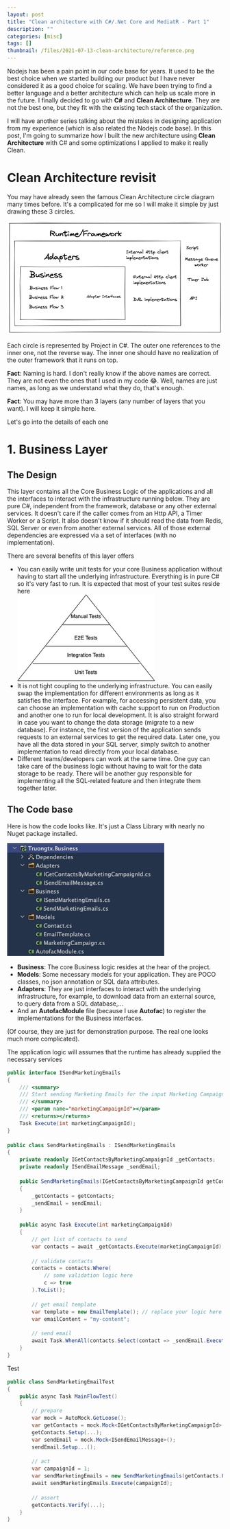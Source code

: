 ```yaml
---
layout: post
title: "Clean architecture with C#/.Net Core and MediatR - Part 1"
description: ""
categories: [misc]
tags: []
thumbnail: /files/2021-07-13-clean-architecture/reference.png
---
```


Nodejs has been a pain point in our code base for years. It used to be the best choice when we
started building our product but I have never considered it as a good choice for scaling. We
have been trying to find a better language and a better architecture which can help us scale more in
the future. I finally decided to go with **C#** and **Clean Architecture**. They are not the best
one, but they fit with the existing tech stack of the organization.

I will have another series talking about the mistakes in designing application from my experience
(which is also related the Nodejs code base). In this post, I'm going to summarize how I
built the new architecture using **Clean Architecture** with C# and some optimizations I applied to
make it really Clean.

# Clean Architecture revisit

You may have already seen the famous Clean Architecture circle diagram many times before. It's a
complicated for me so I will
make it simple by just drawing these 3 circles.

![Reference](/files/2021-07-13-clean-architecture/reference.png)

<!-- more -->

Each circle is represented by Project in C#. The outer one references to the inner one, not the
reverse way. The inner one should have no realization of the outer framework that it runs on top.

**Fact**: Naming is hard. I don't really know if the above names are correct. They are not even the
ones that I used in my code 😂. Well, names are just names, as long as we understand what they do,
that's enough.

**Fact**: You may have more than 3 layers (any number of layers that you want). I will keep it
simple here.

Let's go into the details of each one

# 1. Business Layer

## The Design

This layer contains all the Core Business Logic of the applications and all the interfaces to
interact with the infrastructure running below. They are pure C#, independent from the framework,
database or any other external services. It doesn't care if the caller comes from an Http API, a
Timer Worker or a Script. It also doesn't know if it should read the data from Redis, SQL Server or
even from another external services. All of those external dependencies are expressed via a set of
interfaces (with no implementation).

There are several benefits of this layer offers
- You can easily write unit tests for your core Business application without having to start all the
underlying infrastructure. Everything is in pure C# so it's very fast to run. It is expected that
most of your test suites reside here  
  ![Test Pyramid](/files/2021-07-13-clean-architecture/test-pyramid.png)
- It is not tight coupling to the underlying infrastructure. You can easily swap the implementation
for different environments as long as it satisfies the interface. For example, for accessing
persistent data, you can choose an implementation with cache support to run on Production and
another one to run for local development. It is also straight forward in case you want to change the
data storage (migrate to a new database). For instance, the first version of the application sends
requests to an external services to get the required data. Later one, you have all the data stored
in your SQL server, simply switch to another implementation to read directly from your local
database.
- Different teams/developers can work at the same time. One guy can take care of the business logic
without having to wait for the data storage to be ready.
There will be another guy responsible for implementing all the SQL-related feature and then
integrate them together later.

## The Code base

Here is how the code looks like. It's just a Class Library with nearly no Nuget package installed.

![Business Code](/files/2021-07-13-clean-architecture/business-1.png)

- **Business**: The core Business logic resides at the hear of the project.
- **Models**: Some necessary models for your application. They are POCO classes, no json annotation
  or SQL data attributes.
- **Adapters**: They are just interfaces to interact with the underlying infrastructure, for
example, to download data from an external source, to query data from a SQL database,...
- And an **AutofacModule** file (because I use **Autofac**) to register the implementations for the
Business interfaces.

(Of course, they are just for demonstration purpose. The real one looks much more complicated).

The application logic will assumes that the runtime has already supplied the necessary services

```csharp
public interface ISendMarketingEmails
{
    /// <summary>
    /// Start sending Marketing Emails for the input Marketing Campaign
    /// </summary>
    /// <param name="marketingCampaignId"></param>
    /// <returns></returns>
    Task Execute(int marketingCampaignId);
}

public class SendMarketingEmails : ISendMarketingEmails
{
    private readonly IGetContactsByMarketingCampaignId _getContacts;
    private readonly ISendEmailMessage _sendEmail;

    public SendMarketingEmails(IGetContactsByMarketingCampaignId getContacts, ISendEmailMessage sendEmail)
    {
        _getContacts = getContacts;
        _sendEmail = sendEmail;
    }

    public async Task Execute(int marketingCampaignId)
    {
        // get list of contacts to send
        var contacts = await _getContacts.Execute(marketingCampaignId);

        // validate contacts
        contacts = contacts.Where(
            // some validation logic here
            c => true
        ).ToList();

        // get email template
        var template = new EmailTemplate(); // replace your logic here
        var emailContent = "my-content";

        // send email
        await Task.WhenAll(contacts.Select(contact => _sendEmail.Execute(template, contact.Email, emailContent)));
    }
}
```

Test

```csharp
public class SendMarketingEmailTest
{
    public async Task MainFlowTest()
    {
        // prepare
        var mock = AutoMock.GetLoose();
        var getContacts = mock.Mock<IGetContactsByMarketingCampaignId>();
        getContacts.Setup(...);
        var sendEmail = mock.Mock<ISendEmailMessage>();
        sendEmail.Setup...();

        // act
        var campaignId = 1;
        var sendMarketingEmails = new SendMarketingEmails(getContacts.Object, sendEmail.Object);
        await sendMarketingEmails.Execute(campaignId);

        // assert
        getContacts.Verify(...);
    }
}
```


